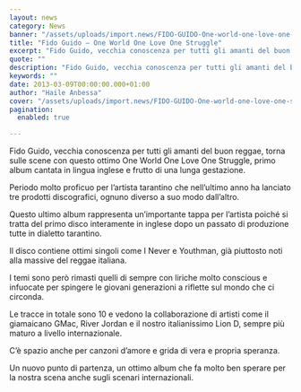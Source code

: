 ```yaml
---
layout: news
category: News
banner: "/assets/uploads/import.news/FIDO-GUIDO-One-world-one-love-one-struggle.jpg"
title: "Fido Guido – One World One Love One Struggle"
excerpt: "Fido Guido, vecchia conoscenza per tutti gli amanti del buon reggae, torna sulle scene con questo ottimo One World One Love One Struggle, primo album cantata in lingua inglese e frutto di una lunga gestazione. Periodo molto proficuo per l’artista tarantino che nell’ultimo anno ha lanciato tre prodotti discografici, ognuno diverso a suo modo dall’altro. [&hellip"
quote: ""
description: "Fido Guido, vecchia conoscenza per tutti gli amanti del buon reggae, torna sulle scene con questo ottimo One World One Love One Struggle, primo album cantata in lingua inglese e frutto di una lunga gestazione. Periodo molto proficuo per l’artista tarantino che nell’ultimo anno ha lanciato tre prodotti discografici, ognuno diverso a suo modo dall’altro. [&hellip"
keywords: ""
date: 2013-03-09T00:00:00.000+01:00
author: "Haile Anbessa"
cover: "/assets/uploads/import.news/FIDO-GUIDO-One-world-one-love-one-struggle.jpg"
pagination:
  enabled: true

---
```


Fido Guido, vecchia conoscenza per tutti gli amanti del buon reggae, torna sulle scene con questo ottimo One World One Love One Struggle, primo album cantata in lingua inglese e frutto di una lunga gestazione.

Periodo molto proficuo per l’artista tarantino che nell’ultimo anno ha lanciato tre prodotti discografici, ognuno diverso a suo modo dall’altro.

Questo ultimo album rappresenta un’importante tappa per l’artista poiché si tratta del primo disco interamente in inglese dopo un passato di produzione tutte in dialetto tarantino.

Il disco contiene ottimi singoli come I Never e Youthman, già piuttosto noti alla massive del reggae italiana.

I temi sono però rimasti quelli di sempre con liriche molto conscious e infuocate per spingere le giovani generazioni a riflette sul mondo che ci circonda.

Le tracce in totale sono 10 e vedono la collaborazione di artisti come il giamaicano GMac, River Jordan e il nostro italianissimo Lion D, sempre più maturo a livello internazionale.

C’è spazio anche per canzoni d’amore e grida di vera e propria speranza.

Un nuovo punto di partenza, un ottimo album che fa molto ben sperare per la nostra scena anche sugli scenari internazionali.